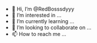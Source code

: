 - 👋 Hi, I’m @RedBosssdyyy
- 👀 I’m interested in ...
- 🌱 I’m currently learning ...
- 💞️ I’m looking to collaborate on ...
- 📫 How to reach me ...

<!---
RedBosssdyyy/RedBosssdyyy is a ✨ special ✨ repository because its `README.md` (this file) appears on your GitHub profile.
You can click the Preview link to take a look at your changes.
--->
